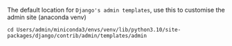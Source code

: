The default location for `Django's admin templates`, use this to customise the admin site (anaconda venv)

``` terminal
cd Users/admin/miniconda3/envs/venv/lib/python3.10/site-packages/django/contrib/admin/templates/admin
```

